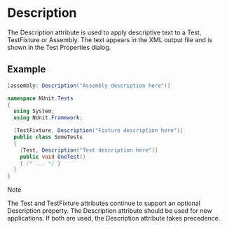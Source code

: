 # Description

The Description attribute is used to apply descriptive text to a Test,
TestFixture or Assembly. The text appears in the XML output file and is
shown in the Test Properties dialog.

## Example

```csharp
[assembly: Description("Assembly description here")]

namespace NUnit.Tests
{
  using System;
  using NUnit.Framework;

  [TestFixture, Description("Fixture description here")]
  public class SomeTests
  {
    [Test, Description("Test description here")]
    public void OneTest()
    { /* ... */ }
  }
}
```

> [!NOTE]
> The Test and TestFixture attributes continue to support an optional Description property. The Description attribute should be used for new applications. If both are used, the Description attribute takes precedence.
